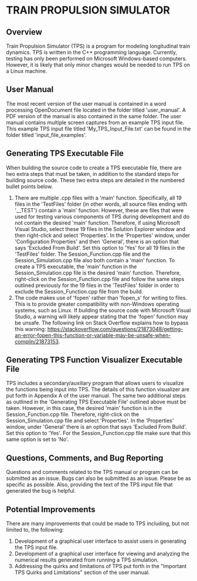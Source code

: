 # TRAIN PROPULSION SIMULATOR

## Overview
Train Propulsion Simulator (TPS) is a program for modeling longitudinal train dynamics.  TPS is written in the C++ programming language.  Currently, testing has only been performed on Microsoft Windows-based computers.  However, it is likely that only minor changes would be needed to run TPS on a Linux machine.

## User Manual
The most recent version of the user manual is contained in a word processing OpenDocument file located in the folder titled 'user_manual'.  A PDF version of the manual is also contained in the same folder.  The user manual contains multiple screen captures from an example TPS input file.  This example TPS input file titled 'My_TPS_Input_File.txt' can be found in the folder titled 'input_file_examples'.

## Generating TPS Executable File
When building the source code to create a TPS executable file, there are two extra steps that must be taken, in addition to the standard steps for building source code.  These two extra steps are detailed in the numbered bullet points below.
1. There are multiple .cpp files with a 'main' function.  Specifically, all 19 files in the 'TestFiles' folder (in other words, all source files ending with '__TEST') contain a 'main' function. However, these are files that were used for testing various components of TPS during development and do not contain the desired 'main' function.  Therefore, if using Microsoft Visual Studio, select these 19 files in the Solution Explorer window and then right-click and select 'Properties'.  In the 'Properties' window, under 'Configuration Properties' and then 'General', there is an option that says 'Excluded From Build'.  Set this option to 'Yes' for all 19 files in the 'TestFiles' folder.  The Session_Function.cpp file and the Session_Simulation.cpp file also both contain a 'main' function.  To create a TPS executable, the 'main' function in the Session_Simulation.cpp file is the desired 'main' function.  Therefore, right-click on the Session_Function.cpp file and follow the same steps outlined previously for the 19 files in the 'TestFiles' folder in order to exclude the Session_Function.cpp file from the build.
2. The code makes use of 'fopen' rather than 'fopen_s' for writing to files.  This is to provide greater compatibility with non-Windows operating systems, such as Linux.  If building the source code with Microsoft Visual Studio, a warning will likely appear stating that the 'fopen' function may be unsafe.  The following link on Stack Overflow explains how to bypass this warning: https://stackoverflow.com/questions/21873048/getting-an-error-fopen-this-function-or-variable-may-be-unsafe-when-complin/21873153.

## Generating TPS Function Visualizer Executable File
TPS includes a secondary/auxiliary program that allows users to visualize the functions being input into TPS.  The details of this function visualizer are put forth in Appendix A of the user manual.  The same two additional steps as outlined in the 'Generating TPS Executable File' outlined above must be taken.  However, in this case, the desired 'main' function is in the Session_Function.cpp file.  Therefore, right-click on the Session_Simulation.cpp file and select 'Properties'.  In the 'Properties' window, under 'General' there is an option that says 'Excluded From Build'.  Set this option to 'Yes'.  For the Session_Function.cpp file make sure that this same option is set to 'No'.

## Questions, Comments, and Bug Reporting
Questions and comments related to the TPS manual or program can be submitted as an issue.
Bugs can also be submitted as an issue.  Please be as specific as possible.  Also, providing the text of the TPS input file that generated the bug is helpful.

## Potential Improvements
There are many improvements that could be made to TPS including, but not limited to, the following:
1. Development of a graphical user interface to assist users in generating the TPS input file.
2. Development of a graphical user interface for viewing and analyzing the numerical results generated from running a TPS simulation.
3. Addressing the quirks and limitations of TPS put forth in the "Important TPS Quirks and Limitations" section of the user manual.
